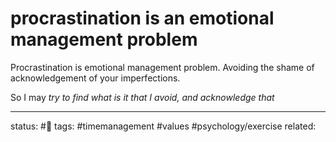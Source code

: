 # procrastination is an emotional management problem
Procrastination is emotional management problem.
Avoiding the shame of acknowledgement of your imperfections.

So I may *try to find what is it that I avoid, and acknowledge that* 

---
status: #🌱
tags: #timemanagement #values #psychology/exercise 
related: 